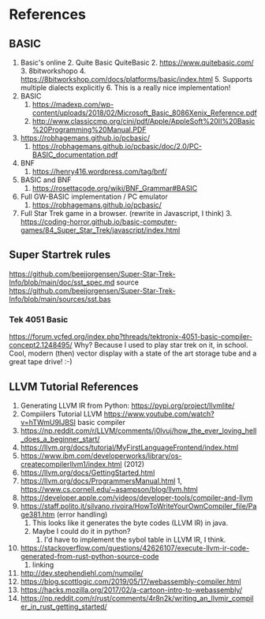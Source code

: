 # References

## BASIC
1. Basic's online
   2. Quite Basic QuiteBasic
      2. https://www.quitebasic.com/
   3. 8bitworkshopo
      4. https://8bitworkshop.com/docs/platforms/basic/index.html
      5. Supports multiple dialects explicitly
      6. This is a really nice implementation!
1. BASIC
    1. https://madexp.com/wp-content/uploads/2018/02/Microsoft_Basic_8086Xenix_Reference.pdf
    1. http://www.classiccmp.org/cini/pdf/Apple/AppleSoft%20II%20Basic%20Programming%20Manual.PDF
1. https://robhagemans.github.io/pcbasic/
    1. https://robhagemans.github.io/pcbasic/doc/2.0/PC-BASIC_documentation.pdf
1. BNF 
    1. https://henry416.wordpress.com/tag/bnf/
1. BASIC and BNF
    1. https://rosettacode.org/wiki/BNF_Grammar#BASIC
1. Full GW-BASIC implementation / PC emulator
   1. https://robhagemans.github.io/pcbasic/
2. Full Star Trek game in a browser. (rewrite in Javascript, I think)
   3. https://coding-horror.github.io/basic-computer-games/84_Super_Star_Trek/javascript/index.html
## Super Startrek rules
https://github.com/beejjorgensen/Super-Star-Trek-Info/blob/main/doc/sst_spec.md
source
https://github.com/beejjorgensen/Super-Star-Trek-Info/blob/main/sources/sst.bas

### Tek 4051 Basic
https://forum.vcfed.org/index.php?threads/tektronix-4051-basic-compiler-concept2.1248495/
Why? Because I used to play star trek on it, in school. Cool, modern (then) vector display with a state 
of the art storage tube and a great tape drive! :-)

## LLVM Tutorial References
1. Generating LLVM IR from Python: https://pypi.org/project/llvmlite/
1. Compiilers Tutorial LLVM
   https://www.youtube.com/watch?v=hTWmU9IJBSI basic compiler
1. https://np.reddit.com/r/LLVM/comments/j0lvuj/how_the_ever_loving_hell_does_a_beginner_start/
1. https://llvm.org/docs/tutorial/MyFirstLanguageFrontend/index.html
1. https://www.ibm.com/developerworks/library/os-createcompilerllvm1/index.html (2012)
1. https://llvm.org/docs/GettingStarted.html
1. https://llvm.org/docs/ProgrammersManual.html
1, https://www.cs.cornell.edu/~asampson/blog/llvm.html
1. https://developer.apple.com/videos/developer-tools/compiler-and-llvm
1. https://staff.polito.it/silvano.rivoira/HowToWriteYourOwnCompiler_file/Page381.htm (error handling)
    1. This looks like it generates the byte codes (LLVM IR) in java.
    1. Maybe I could do it in python?
        1. I'd have to implement the sybol table in LLVM IR, I think.
1. https://stackoverflow.com/questions/42626107/execute-llvm-ir-code-generated-from-rust-python-source-code
    1. linking
1. http://dev.stephendiehl.com/numpile/
1. https://blog.scottlogic.com/2019/05/17/webassembly-compiler.html
1. https://hacks.mozilla.org/2017/02/a-cartoon-intro-to-webassembly/
1. https://np.reddit.com/r/rust/comments/4r8n2k/writing_an_llvmir_compiler_in_rust_getting_started/